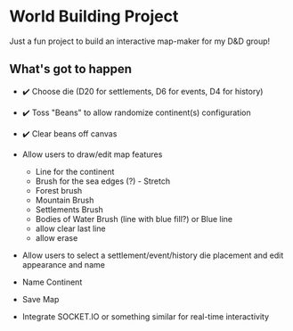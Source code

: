 # World Building Project

Just a fun project to build an interactive map-maker for my D&D group!

## What's got to happen

- ✔️ Choose die (D20 for settlements, D6 for events, D4 for history)
- ✔️ Toss "Beans" to allow randomize continent(s) configuration
- ✔️ Clear beans off canvas

- Allow users to draw/edit map features
  - Line for the continent
  - Brush for the sea edges (?) - Stretch
  - Forest brush
  - Mountain Brush
  - Settlements Brush
  - Bodies of Water Brush (line with blue fill?) or Blue line
  - allow clear last line
  - allow erase
- Allow users to select a settlement/event/history die placement and edit appearance and name
- Name Continent
- Save Map
- Integrate SOCKET.IO or something similar for real-time interactivity
